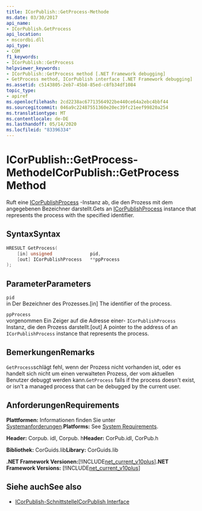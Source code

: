 ```yaml
---
title: ICorPublish::GetProcess-Methode
ms.date: 03/30/2017
api_name:
- ICorPublish.GetProcess
api_location:
- mscordbi.dll
api_type:
- COM
f1_keywords:
- ICorPublish::GetProcess
helpviewer_keywords:
- ICorPublish::GetProcess method [.NET Framework debugging]
- GetProcess method, ICorPublish interface [.NET Framework debugging]
ms.assetid: c5143805-2eb7-45b8-85ed-c8fb34df1084
topic_type:
- apiref
ms.openlocfilehash: 2cd2238ac67713564922be440ce64a2ebc4bbf44
ms.sourcegitcommit: 046a9c22487551360e20ec39fc21eef99820a254
ms.translationtype: MT
ms.contentlocale: de-DE
ms.lasthandoff: 05/14/2020
ms.locfileid: "83396334"
---
```

# <a name="icorpublishgetprocess-method"></a><span data-ttu-id="1f78b-102">ICorPublish::GetProcess-Methode</span><span class="sxs-lookup"><span data-stu-id="1f78b-102">ICorPublish::GetProcess Method</span></span>
<span data-ttu-id="1f78b-103">Ruft eine [ICorPublishProcess](icorpublishprocess-interface.md) -Instanz ab, die den Prozess mit dem angegebenen Bezeichner darstellt.</span><span class="sxs-lookup"><span data-stu-id="1f78b-103">Gets an [ICorPublishProcess](icorpublishprocess-interface.md) instance that represents the process with the specified identifier.</span></span>  
  
## <a name="syntax"></a><span data-ttu-id="1f78b-104">Syntax</span><span class="sxs-lookup"><span data-stu-id="1f78b-104">Syntax</span></span>  
  
```cpp  
HRESULT GetProcess(  
    [in] unsigned              pid,
    [out] ICorPublishProcess   **ppProcess  
);  
```  
  
## <a name="parameters"></a><span data-ttu-id="1f78b-105">Parameter</span><span class="sxs-lookup"><span data-stu-id="1f78b-105">Parameters</span></span>  
 `pid`  
 <span data-ttu-id="1f78b-106">in Der Bezeichner des Prozesses.</span><span class="sxs-lookup"><span data-stu-id="1f78b-106">[in] The identifier of the process.</span></span>  
  
 `ppProcess`  
 <span data-ttu-id="1f78b-107">vorgenommen Ein Zeiger auf die Adresse einer- `ICorPublishProcess` Instanz, die den Prozess darstellt.</span><span class="sxs-lookup"><span data-stu-id="1f78b-107">[out] A pointer to the address of an `ICorPublishProcess` instance that represents the process.</span></span>  
  
## <a name="remarks"></a><span data-ttu-id="1f78b-108">Bemerkungen</span><span class="sxs-lookup"><span data-stu-id="1f78b-108">Remarks</span></span>  
 <span data-ttu-id="1f78b-109">`GetProcess`schlägt fehl, wenn der Prozess nicht vorhanden ist, oder es handelt sich nicht um einen verwalteten Prozess, der vom aktuellen Benutzer debuggt werden kann.</span><span class="sxs-lookup"><span data-stu-id="1f78b-109">`GetProcess` fails if the process doesn't exist, or isn't a managed process that can be debugged by the current user.</span></span>  
  
## <a name="requirements"></a><span data-ttu-id="1f78b-110">Anforderungen</span><span class="sxs-lookup"><span data-stu-id="1f78b-110">Requirements</span></span>  
 <span data-ttu-id="1f78b-111">**Plattformen:** Informationen finden Sie unter [Systemanforderungen](../../get-started/system-requirements.md).</span><span class="sxs-lookup"><span data-stu-id="1f78b-111">**Platforms:** See [System Requirements](../../get-started/system-requirements.md).</span></span>  
  
 <span data-ttu-id="1f78b-112">**Header:** Corpub. idl, Corpub. h</span><span class="sxs-lookup"><span data-stu-id="1f78b-112">**Header:** CorPub.idl, CorPub.h</span></span>  
  
 <span data-ttu-id="1f78b-113">**Bibliothek:** CorGuids.lib</span><span class="sxs-lookup"><span data-stu-id="1f78b-113">**Library:** CorGuids.lib</span></span>  
  
 <span data-ttu-id="1f78b-114">**.NET Framework Versionen:**[!INCLUDE[net_current_v10plus](../../../../includes/net-current-v10plus-md.md)]</span><span class="sxs-lookup"><span data-stu-id="1f78b-114">**.NET Framework Versions:** [!INCLUDE[net_current_v10plus](../../../../includes/net-current-v10plus-md.md)]</span></span>  
  
## <a name="see-also"></a><span data-ttu-id="1f78b-115">Siehe auch</span><span class="sxs-lookup"><span data-stu-id="1f78b-115">See also</span></span>

- [<span data-ttu-id="1f78b-116">ICorPublish-Schnittstelle</span><span class="sxs-lookup"><span data-stu-id="1f78b-116">ICorPublish Interface</span></span>](icorpublish-interface.md)
